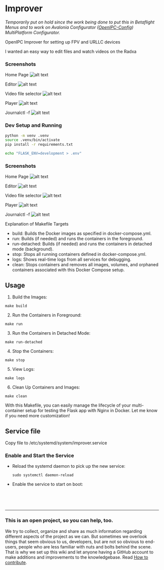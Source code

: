 # Improver

*Temporarily put on hold since the work being done to put this in Betaflight Menus and to work on Avalonia Configurator ([OpenIPC-Config](https://github.com/mikecarr/OpenIPC-Config)) MultiPlatform Configurator.*


OpenIPC Improver for setting up FPV and URLLC devices

I wanted an easy way to edit files and watch videos on the Radxa

### Screenshots
Home Page
![alt text](images/home.png)

Editor
![alt text](images/editor.png)

Video file selector
![alt text](images/v_select.png)

Player
![alt text](images/v_player.png)

Journalctl -f
![alt text](images/journal.png)

### Dev Setup and Running
```bash
python -m venv .venv
source .venv/bin/activate
pip install -r requirements.txt

echo "FLASK_ENV=development > .env"
```


### Screenshots
Home Page
![alt text](images/home.png)

Editor
![alt text](images/editor.png)

Video file selector
![alt text](images/v_select.png)

Player
![alt text](images/v_player.png)

Journalctl -f
![alt text](images/journal.png)


Explanation of Makefile Targets
* build: Builds the Docker images as specified in docker-compose.yml.
* run: Builds (if needed) and runs the containers in the foreground.
* run-detached: Builds (if needed) and runs the containers in detached mode (background).
* stop: Stops all running containers defined in docker-compose.yml.
* logs: Shows real-time logs from all services for debugging.
* clean: Stops containers and removes all images, volumes, and orphaned containers associated with this Docker Compose setup.

## Usage
1. Build the Images:
```
make build
```
2. Run the Containers in Foreground:
```
make run
```
3. Run the Containers in Detached Mode:
```
make run-detached
```
4. Stop the Containers:
```
make stop
```
5. View Logs:
```
make logs
```
6. Clean Up Containers and Images:
```
make clean
```

With this Makefile, you can easily manage the lifecycle of your multi-container setup for testing the Flask app with Nginx in Docker. Let me know if you need more customization!


## Service file

Copy file to /etc/systemd/system/improver.service

### Enable and Start the Service

* Reload the systemd daemon to pick up the new service:
    ```
    sudo systemctl daemon-reload
    ```
* Enable the service to start on boot:
    ```
    
<br><br>
<hr>
<h3>This is an open project, so you can help, too.</h3>

We try to collect, organize and share as much information regarding different aspects of the project as we can. But sometimes we overlook things that seem obvious to us, developers, but are not so obvious to end-users, people who are less familiar with nuts and bolts behind the scene. That is why we set up this wiki and let anyone having a GitHub account to make additions and improvements to the knowledgebase. Read [How to contribute](https://github.com/OpenIPC/wiki/blob/master/en/contribute.md).